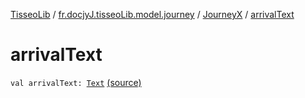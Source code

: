 [TisseoLib](../../index.md) / [fr.docjyJ.tisseoLib.model.journey](../index.md) / [JourneyX](index.md) / [arrivalText](./arrival-text.md)

# arrivalText

`val arrivalText: `[`Text`](../-text/index.md) [(source)](https://github.com/docjyJ/TisseoLib/tree/master/src/main/kotlin/fr/docjyJ/tisseoLib/model/journey/JourneyX.kt#L10)